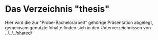 # Das Verzeichnis "thesis"

Hier wird die zur "Probe-Bachelorarbeit" gehörige Präsentation abgelegt,
gemeinsam genutzte Inhalte finden sich in den Unterverzeichnissen von
../../../shared/
